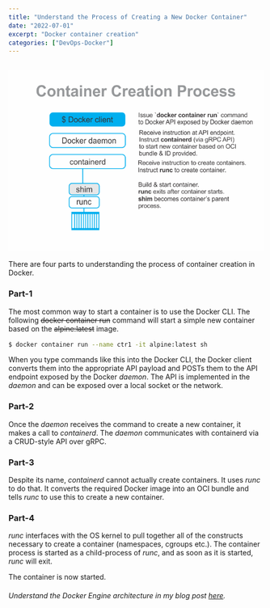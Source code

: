 ```yaml
---
title: "Understand the Process of Creating a New Docker Container"
date: "2022-07-01"
excerpt: "Docker container creation"
categories: ["DevOps-Docker"]
---
```


```toc

```

![Container Creation Process](../images/docker-engine/container_creation.png)

There are four parts to understanding the process of container creation in Docker.

### Part-1

The most common way to start a container is to use the Docker CLI. The following ~~docker container run~~ command will start a simple new container based on the ~~alpine:latest~~ image.

```sh {newLines}
$ docker container run --name ctr1 -it alpine:latest sh
```

When you type commands like this into the Docker CLI, the Docker client converts them into the appropriate API payload and POSTs them to the API endpoint exposed by the Docker _daemon_.
The API is implemented in the _daemon_ and can be exposed over a local socket or the network.

### Part-2

Once the _daemon_ receives the command to create a new container, it makes a call to _containerd_. The _daemon_ communicates with containerd via a CRUD-style API over gRPC.

### Part-3

Despite its name, _containerd_ cannot actually create containers. It uses _runc_ to do that. It converts the required Docker image into an OCI bundle and tells _runc_ to use this to create a new container.

### Part-4

_runc_ interfaces with the OS kernel to pull together all of the constructs necessary to create a container (namespaces, cgroups etc.). The container process is started as a child-process of _runc_, and as soon as it is started, _runc_ will exit.

The container is now started.

###### Understand the Docker Engine architecture in my blog post [here](https://hemanta.io/a-detailed-guide-to-docker-engine/).
